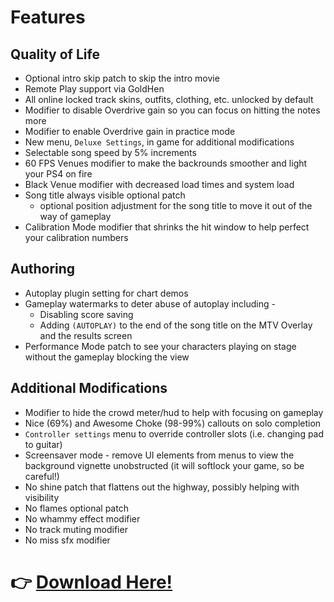 # Features

## Quality of Life
* Optional intro skip patch to skip the intro movie
* Remote Play support via GoldHen
* All online locked track skins, outfits, clothing, etc. unlocked by default
* Modifier to disable Overdrive gain so you can focus on hitting the notes more
* Modifier to enable Overdrive gain in practice mode
* New menu, `Deluxe Settings`, in game for additional modifications
* Selectable song speed by 5% increments
* 60 FPS Venues modifier to make the backrounds smoother and light your PS4 on fire
* Black Venue modifier with decreased load times and system load
* Song title always visible optional patch
	* optional position adjustment for the song title to move it out of the way of gameplay
* Calibration Mode modifier that shrinks the hit window to help perfect your calibration numbers

## Authoring
* Autoplay plugin setting for chart demos
* Gameplay watermarks to deter abuse of autoplay including -
    * Disabling score saving
    * Adding `(AUTOPLAY)` to the end of the song title on the MTV Overlay and the results screen
* Performance Mode patch to see your characters playing on stage without the gameplay blocking the view

## Additional Modifications
* Modifier to hide the crowd meter/hud to help with focusing on gameplay
* Nice (69%) and Awesome Choke (98-99%) callouts on solo completion
* `Controller settings` menu to override controller slots (i.e. changing pad to guitar)
* Screensaver mode - remove UI elements from menus to view the background vignette unobstructed (it will softlock your game, so be careful!)
* No shine patch that flattens out the highway, possibly helping with visibility
* No flames optional patch
* No whammy effect modifier
* No track muting modifier
* No miss sfx modifier


# 👉 [Download Here!](https://github.com/hmxmilohax/rock-band-4-deluxe#%EF%B8%8F-what-youll-need)
